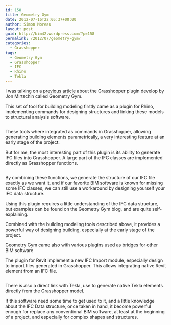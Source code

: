 ```yaml
---
id: 158
title: Geometry Gym
date: 2012-07-16T22:05:37+00:00
author: Simon Moreau
layout: post
guid: http://bim42.wordpress.com/?p=158
permalink: /2012/07/geometry-gym/
categories:
  - Grasshopper
tags:
  - Geometry Gym
  - Grasshopper
  - IFC
  - Rhino
  - Tekla
---
```

I was talking on a [previous article](http://bim42.wordpress.com/2012/06/04/industry-foundation-classes/ "Industry Foundation Classes") about the Grasshopper plugin develop by Jon Mirtschin called Geometry Gym.

This set of tool for building modeling firstly came as a plugin for Rhino, implementing commands for designing structures and linking these models to structural analysis software.

![<img class="aligncenter size-full wp-image-159" title="StructDrawRhino" src="http://bim42.com/wp-content/uploads/2012/07/structdrawrhino.jpg" alt="" width="546" height="79" srcset="https://bim42.com/wp-content/uploads/2012/07/structdrawrhino.jpg 546w, https://bim42.com/wp-content/uploads/2012/07/structdrawrhino-300x43.jpg 300w" sizes="(max-width: 546px) 100vw, 546px" />](http://bim42.com/wp-content/uploads/2012/07/structdrawrhino.jpg)

These tools where integrated as commands in Grasshopper, allowing generating building elements parametrically, a very interesting feature at an early stage of the project.

But for me, the most interesting part of this plugin is its ability to generate IFC files into Grasshopper. A large part of the IFC classes are implemented directly as Grasshopper functions.

![<img class="aligncenter size-full wp-image-160" title="BuildingElements" src="http://bim42.com/wp-content/uploads/2012/07/buildingelements.jpg" alt="" width="584" height="249" srcset="https://bim42.com/wp-content/uploads/2012/07/buildingelements.jpg 706w, https://bim42.com/wp-content/uploads/2012/07/buildingelements-300x128.jpg 300w" sizes="(max-width: 584px) 100vw, 584px" />](http://bim42.com/wp-content/uploads/2012/07/buildingelements.jpg)

By combining these functions, we generate the structure of our IFC file exactly as we want it, and if our favorite BIM software is known for missing some IFC classes, we can still use a workaround by designing yourself your IFC data structure.

Using this plugin requires a little understanding of the IFC data structure, but examples can be found on the Geometry Gym blog, and are quite self-explaining.

Combined with the building modeling tools described above, it provides a powerful way of designing building, especially at the early stage of the project.

Geometry Gym came also with various plugins used as bridges for other BIM software

The plugin for Revit implement a new IFC Import module, especially design to import files generated in Grasshopper. This allows integrating native Revit element from an IFC file.

![<img class="aligncenter size-full wp-image-161" title="GeometryGymRevit" src="http://bim42.com/wp-content/uploads/2012/07/geometrygymrevit.jpg" alt="" width="116" height="94" />](http://bim42.com/wp-content/uploads/2012/07/geometrygymrevit.jpg)

There is also a direct link with Tekla, use to generate native Tekla elements directly from the Grasshopper model.

If this software need some time to get used to it, and a little knowledge about the IFC Data structure, once taken in hand, it become powerful enough for replace any conventional BIM software, at least at the beginning of a project, and especially for complex shapes and structures.
